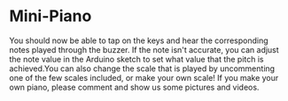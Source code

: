 # Mini-Piano
You should now be able to tap on the keys and hear the corresponding notes played through the buzzer. If the note isn't accurate, you can adjust the note value in the Arduino sketch to set what value that the pitch is achieved.You can also change the scale that is played by uncommenting one of the few scales included, or make your own scale! If you make your own piano, please comment and show us some pictures and videos.
